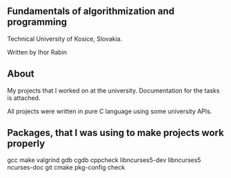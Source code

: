 ## Fundamentals of algorithmization and programming 
Technical University of Kosice, Slovakia.

Written by Ihor Rabin

## About
My projects that I worked on at the university. Documentation for the tasks is attached.

All projects were written in pure C language using some university APIs.

## Packages, that I was using to make projects work properly

gcc make valgrind gdb cgdb cppcheck libncurses5-dev libncurses5 ncurses-doc git cmake pkg-config check
